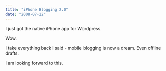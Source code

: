 ```yaml
---
title: "iPhone Blogging 2.0"
date: "2008-07-22"
---
```


I just got the native iPhone app for Wordpress.

Wow.

I take everything back I said - mobile blogging is now a dream. Even offline drafts.

I am looking forward to this.
